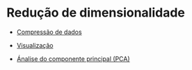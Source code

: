 # Redução de dimensionalidade

- [Compressão de dados](./4-3-1.md)

- [Visualização](./4-3-2.md)

- [Ánalise do componente principal (PCA)](./4-3-3.md)
